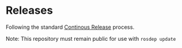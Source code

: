 

# Releases 

Following the standard [Continous Release](https://www.notion.so/airtonomyai/Continuous-Releases-f520cce1bb9b4bb1af4a9bb1dea0b73c) process. 

Note: This repository must remain public for use with `rosdep update`
